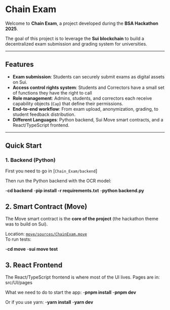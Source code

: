 # Chain Exam

Welcome to **Chain Exam**, a project developed during the **BSA Hackathon 2025**.  

The goal of this project is to leverage the **Sui blockchain** to build a decentralized exam submission and grading system for universities.  

---

##  Features

- **Exam submission**: Students can securely submit exams as digital assets on Sui.  
- **Access control rights system**: Students and Correctors have a small set of functions they have the right to call  
-  **Role management**: Admins, students, and correctors each receive capability objects (`Cap`) that define their permissions.  
-  **End-to-end workflow**: From exam upload, anonymization, grading, to student feedback distribution.  
-  **Different Languages**: Python backend, Sui Move smart contracts, and a React/TypeScript frontend.  

---

## Quick Start

### 1. Backend (Python)

First you need to go in [`Chain_Exam/backend`]

Then run the Python backend with the OCR model:

-**cd backend**
-**pip install -r requirements.txt**
-**python backend.py**

## 2. Smart Contract (Move)

The Move smart contract is the **core of the project** (the hackathon theme was to build on Sui).

Location: [`move/sources/ChainExam.move`](move/sources/ChainExam.move)  
To run tests:

-**cd move**
-**sui move test**

## 3. React Frontend

The React/TypeScript frontend is where most of the UI lives.
Pages are in: src/UI/pages

What we need to do to start the app:
-**pnpm install**
-**pnpm dev**

Or if you use yarn:
-**yarn install**
-**yarn dev**



